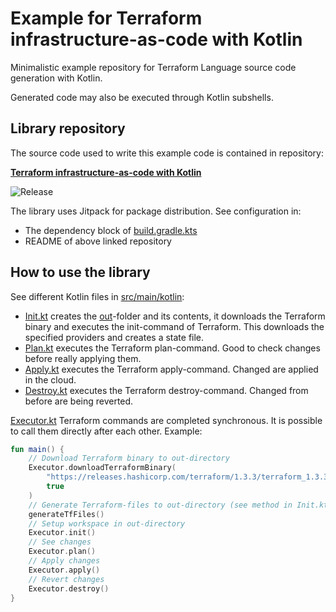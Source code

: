 # Example for Terraform infrastructure-as-code with Kotlin

Minimalistic example repository for Terraform Language source code generation with Kotlin.

Generated code may also be executed through Kotlin subshells.

## Library repository

The source code used to write this example code is contained in repository:

[**Terraform infrastructure-as-code with Kotlin**](https://github.com/masterchi3f/master-iac)

![Release](https://jitpack.io/v/masterchi3f/master-iac.svg)

The library uses Jitpack for package distribution. See configuration in:
- The dependency block of [build.gradle.kts](build.gradle.kts)
- README of above linked repository

## How to use the library

See different Kotlin files in [src/main/kotlin](src/main/kotlin):
- [Init.kt](src/main/kotlin/Init.kt) creates the [out](out)-folder and its contents, it downloads the Terraform binary and executes the init-command of Terraform. This downloads the specified providers and creates a state file.
- [Plan.kt](src/main/kotlin/Plan.kt) executes the Terraform plan-command. Good to check changes before really applying them.
- [Apply.kt](src/main/kotlin/Apply.kt) executes the Terraform apply-command. Changed are applied in the cloud.
- [Destroy.kt](src/main/kotlin/Destroy.kt) executes the Terraform destroy-command. Changed from before are being reverted.

[Executor.kt](https://github.com/masterchi3f/master-iac/blob/master/src/main/kotlin/uks/master/thesis/terraform/Executor.kt) Terraform commands are completed synchronous. It is possible to call them directly after each other. Example:
```kotlin
fun main() {
    // Download Terraform binary to out-directory
    Executor.downloadTerraformBinary(
        "https://releases.hashicorp.com/terraform/1.3.3/terraform_1.3.3_windows_386.zip",
        true
    )
    // Generate Terraform-files to out-directory (see method in Init.kt)
    generateTfFiles()
    // Setup workspace in out-directory
    Executor.init()
    // See changes
    Executor.plan()
    // Apply changes
    Executor.apply()
    // Revert changes
    Executor.destroy()
}
```
